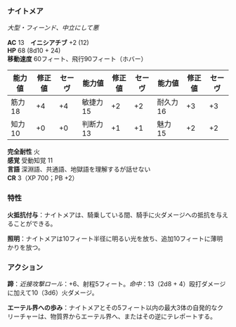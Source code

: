 ### ナイトメア
*大型・フィーンド、中立にして悪*

**AC** 13　**イニシアチブ** +2 (12)  
**HP** 68 (8d10 + 24)  
**移動速度** 60フィート、飛行90フィート（ホバー）

| 能力値 | 修正値 | セーヴ | 能力値 | 修正値 | セーヴ | 能力値 | 修正値 | セーヴ |
|--------|--------|--------|--------|--------|--------|--------|--------|--------|
| 筋力 18 | +4 | +4 | 敏捷力 15 | +2 | +2 | 耐久力 16 | +3 | +3 |
| 知力 10 | +0 | +0 | 判断力 13 | +1 | +1 | 魅力 15 | +2 | +2 |

**完全耐性** 火  
**感覚** 受動知覚 11  
**言語** 深淵語、共通語、地獄語を理解するが話せない  
**CR** 3（XP 700；PB +2）

### 特性

**火抵抗付与**：ナイトメアは、騎乗している間、騎手に火ダメージへの抵抗を与えることができる。

**照明**：ナイトメアは10フィート半径に明るい光を放ち、追加10フィートに薄明かりを放つ。

### アクション

**蹄**：*近接攻撃ロール*：+6、射程5フィート。*命中*：13（2d8 + 4）殴打ダメージに加えて10（3d6）火ダメージ。

**エーテル界への歩み**：ナイトメアとその5フィート以内の最大3体の自発的なクリーチャーは、物質界からエーテル界へ、またはその逆にテレポートする。
